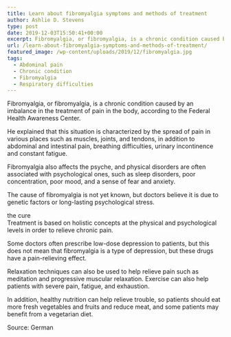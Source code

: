 ```yaml
---
title: Learn about fibromyalgia symptoms and methods of treatment
author: Ashlie D. Stevens
type: post
date: 2019-12-03T15:50:41+00:00
excerpt: Fibromyalgia, or fibromyalgia, is a chronic condition caused by an imbalance in the treatment of pain in the body, according to the Federal Health Awareness Center
url: /learn-about-fibromyalgia-symptoms-and-methods-of-treatment/
featured_image: /wp-content/uploads/2019/12/fibromyalgia.jpg
tags:
  - Abdominal pain
  - Chronic condition
  - Fibromyalgia
  - Respiratory difficulties
---
```


Fibromyalgia, or fibromyalgia, is a chronic condition caused by an imbalance in the treatment of pain in the body, according to the Federal Health Awareness Center.

He explained that this situation is characterized by the spread of pain in various places such as muscles, joints, and tendons, in addition to abdominal and intestinal pain, breathing difficulties, urinary incontinence and constant fatigue.

Fibromyalgia also affects the psyche, and physical disorders are often associated with psychological ones, such as sleep disorders, poor concentration, poor mood, and a sense of fear and anxiety.

The cause of fibromyalgia is not yet known, but doctors believe it is due to genetic factors or long-lasting psychological stress.

the cure  
Treatment is based on holistic concepts at the physical and psychological levels in order to relieve chronic pain.

Some doctors often prescribe low-dose depression to patients, but this does not mean that fibromyalgia is a type of depression, but these drugs have a pain-relieving effect.

Relaxation techniques can also be used to help relieve pain such as meditation and progressive muscular relaxation. Exercise can also help patients with severe pain, fatigue, and exhaustion.

In addition, healthy nutrition can help relieve trouble, so patients should eat more fresh vegetables and fruits and reduce meat, and some patients may benefit from a vegetarian diet.

Source: German
